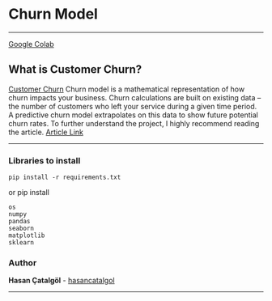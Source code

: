# Churn Model

-------

[Google Colab](https://colab.research.google.com/github/hasancatalgol/churn_modelling/blob/main/model.ipynb)

## What is Customer Churn?
[Customer Churn](https://lh5.googleusercontent.com/7LcytAcc9c_9ZvtRCMjnH8dS49t6payEIb1j3cP5nqlmqIu6PmdKaaeZLiSpiA1omYcVJZ0n77_24nWxs3lIwjahP62tJmJLkdrjLmgCaTMwEIsR1ybDtvYqlYj0TLF-b048958q)
Churn model is a mathematical representation of how churn impacts your business. Churn calculations are built on existing data – the number of customers who left your service during a given time period. A predictive churn model extrapolates on this data to show future potential churn rates. To further understand the project, I highly recommend reading the article.
[Article Link](https://blog.hubspot.com/service/what-is-customer-churn)

---

### Libraries to install 

```
pip install -r requirements.txt
```

or pip install 
```
os
numpy
pandas
seaborn
matplotlib
sklearn

```

### Author

**Hasan Çatalgöl** -  [hasancatalgol](https://github.com/hasancatalgol)

---

